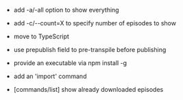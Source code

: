 * add -a/-all option to show everything
* add -c/--count=X to specify number of episodes to show

* move to TypeScript
* use prepublish field to pre-transpile before publishing
* provide an executable via npm install -g

* add an 'import' command
* [commands/list] show already downloaded episodes
